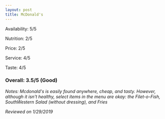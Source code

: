 ```yaml
---
layout: post
title: McDonald's
---
```


Availability: 5/5

Nutrition: 2/5

Price: 2/5

Service: 4/5

Taste: 4/5

### Overall: 3.5/5 (Good)

*Notes: Mcdonald's is easily found anywhere, cheap, and tasty. However, although it isn't healthy, select items in the menu are okay: 
the Filet-o-Fish, SouthWestern Salad (without dressing), and Fries*

*Reviewed on 1/29/2019*
